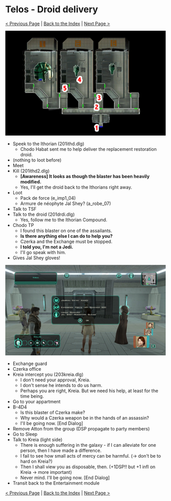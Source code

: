 # Telos - Droid delivery

[< Previous Page](./05_Telos.md) |
[Back to the Index](../index.md) |
[Next Page >](./07_Telos.md)

![](img/06_Telos/06_Telos_map.png)

- Speek to the Ithorian (201ithd.dlg)
  - Chodo Habat sent me to help deliver the replacement restoration droid.
- (nothing to loot before)
- Meet
- Kill (201ithd2.dlg)
  - **[Awareness] It looks as though the blaster has been heavily modified.**
  - Yes, I'll get the droid back to the Ithorians right away.
- Loot
  - Pack de force (e_imp1_04)
  - Armure de néophyte Jal Shey? (a_robe_07)
- Talk to TSF
- Talk to the droid (201drdi.dlg)
  - Yes, follow me to the Ithorian Compound.
- Chodo TP
  - I found this blaster on one of the assailants.
  - **Is there anything else I can do to help you?**
  - Czerka and the Exchange must be stopped.
  - **I told you, I'm not a Jedi.**
  - I'll go speak with him.
- Gives Jal Shey gloves!

![2025051816140000-09283F1FC0B01C5416AE2622190758FC.jpg](img/06_Telos/2025051816140000-09283F1FC0B01C5416AE2622190758FC.jpg)

- Exchange guard
- Czerka office
- Kreia intercept you (203kreia.dlg)
  - I don't need your approval, Kreia.
  - I don't sense he intends to do us harm.
  - Perhaps you are right, Kreia. But we need his help, at least for the time being.
- Go to your appartment
- B-4D4
  - Is this blaster of Czerka make?
  - Why would a Czerka weapon be in the hands of an assassin?
  - I'll be going now. [End Dialog]
- Remove Atton from the group (DSP propagate to party members)
- Go to Sleep
- Talk to Kreia (light side)
    - There is enough suffering in the galaxy - if I can alleviate for one person, then I have made a difference.
    - I fail to see how small acts of mercy can be harmful. (-> don't be to hard on Kreia?)
    - Then I shall view you as disposable, then. (+1DSP!! but +1 infl on Kreia -> more important)
    - Never mind. I'll be going now. [End Dialog]
- Transit back to the Entertainment module

[< Previous Page](./05_Telos.md) |
[Back to the Index](../index.md) |
[Next Page >](./07_Telos.md)


